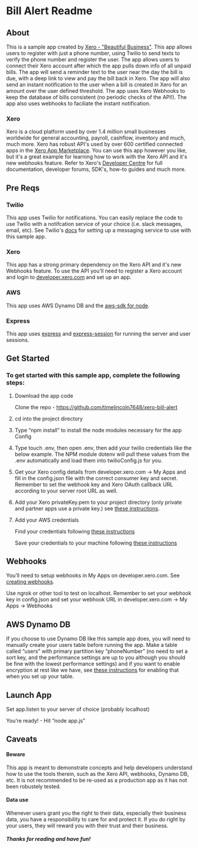 # Bill Alert Readme


## About
This is a sample app created by [Xero - "Beautiful Business"](https://xero.com). This app allows users to register with just a phone number, using Twilio to send texts to verify the phone number and register the user. The app allows users to connect their Xero account after which the app pulls down info of all unpaid bills. The app will send a reminder text to the user near the day the bill is due, with a deep link to view and pay the bill back in Xero. The app will also send an instant notification to the user when a bill is created in Xero for an amount over the user defined threshold. The app uses Xero Webhooks to keep the database of bills consistent (no periodic checks of the API!). The app also uses webhooks to faciliate the instant notification. 

### Xero
Xero is a cloud platform used by over 1.4 million small businesses worldwide for general accounting, payroll, cashflow, inventory and much, much more. Xero has robust API's used by over 600 certified connected apps in the [Xero App Marketplace](https://www.xero.com/marketplace/). You can use this app however you like, but it's a great example for learning how to work with the Xero API and it's new webhooks feature. Refer to Xero's [Developer Centre](https://developer.xero.com/) for full documentation, developer forums, SDK's, how-to guides and much more. 

## Pre Reqs

### Twilio
This app uses Twilio for notifications. You can easily replace the code to use Twilio with a notifcation service of your choice (i.e. slack messages, email, etc). See Twilio's [docs](https://www.twilio.com/docs/) for setting up a messaging service to use with this sample app.

### Xero
This app has a strong primary dependency on the Xero API and it's new Webhooks feature. To use the API you'll need to register a Xero account and login to [developer.xero.com](developer.xero.com) and set up an app. 

### AWS
This app uses AWS Dynamo DB and the [aws-sdk for node](https://aws.amazon.com/sdk-for-node-js/). 

### Express
This app uses [express](https://www.npmjs.com/package/express) and [express-session](https://www.npmjs.com/package/express-session) for running the server and user sessions.


## Get Started
### To get started with this sample app, complete the following steps:

1. Download the app code

	 Clone the repo - https://github.com/timelincoln7648/xero-bill-alert 

2. cd into the project directory 

3. Type “npm install” to install the node modules necessary for the app Config

4. Type touch .env, then open .env, then add your twilio credentials like the below example. The NPM module dotenv will pull these values from the .env automatically and load them into twilioConfig.js for you. 


5. Get your Xero config details from developer.xero.com -> My Apps and fill in the config.json file with the correct consumer key and secret. Remember to set the webhook key and Xero OAuth callback URL according to your server root URL as well. 

6. Add your Xero privateKey.pem to your project directory 
(only private and partner apps use a private key.) 
see [these instructions](https://developer.xero.com/documentation/auth-and-limits/partner-applications). 

7. Add your AWS credentials

	Find your credentials following [these instructions](https://docs.aws.amazon.com/sdk-for-javascript/v2/developer-guide/getting-your-credentials.html)

	Save your credentials to your machine following [these instructions](https://aws.amazon.com/sdk-for-node-js/)


## Webhooks

You’ll need to setup webhooks in My Apps on developer.xero.com. See [creating webhooks](https://developer.xero.com/documentation/webhooks/creating-webhooks).

Use ngrok or other tool to test on localhost.
Remember to set your webhook key in config.json and set your webhook URL in developer.xero.com -> My Apps -> Webhooks

## AWS Dynamo DB

If you choose to use Dynamo DB like this sample app does, you will need to manually create your users table before running the app. Make a table called “users” with primary partition key “phoneNumber” (no need to set a sort key, and the performance settings are up to you although you should be fine with the lowest performance settings) and if you want to enable encryption at rest like we have, see [these instructions](https://docs.aws.amazon.com/amazondynamodb/latest/developerguide/encryption.tutorial.html#encryption.tutorial-console) for enabling that when you set up your table.



## Launch App

Set app.listen to your server of choice (probably localhost)

You’re ready! - Hit “node app.js”



## Caveats

#### Beware
This app is meant to demonstrate concepts and help developers understand how to use the tools therein, such as the Xero API, webhooks, Dynamo DB, etc. It is not recommended to be re-used as a production app as it has not been robustely tested. 

#### Data use
Whenever users grant you the right to their data, especially their business data, you have a responsibility to care for and protect it. If you do right by your users, they will reward you with their trust and their business.

##### Thanks for reading and have fun!
